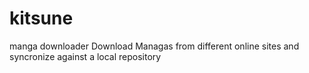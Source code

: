 # kitsune
manga downloader
Download Managas from different online sites and syncronize against a local repository

